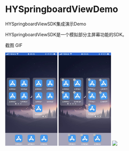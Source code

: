 # HYSpringboardViewDemo

HYSpringboardViewSDK集成演示Demo

HYSpringboardViewSDK是一个模拟部分主屏幕功能的SDK。

截图 GIF
<div>
	<img style="width:33%;" src="https://github.com/aixinchao/HYSpringboardViewDemo/blob/main/IMG_0364.jpg"/>
	<img style="width:33%;" src="https://github.com/aixinchao/HYSpringboardViewDemo/blob/main/IMG_0365.jpg"/>
	<img style="width:33%;" src="https://github.com/aixinchao/HYSpringboardViewDemo/blob/main/RPReplay_Final1655775317.gif"/>
</div>
